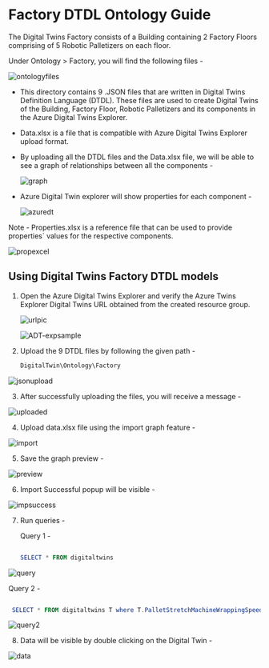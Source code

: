 # Factory DTDL Ontology Guide 

The Digital Twins Factory consists of a Building containing 2 Factory Floors comprising of 5 Robotic Palletizers on each floor.

Under Ontology > Factory, you will find the following files - 

![ontologyfiles](https://github.com/hemantjuyal/DigitalTwin/assets/94553271/bfa8e00f-f7b5-4e01-a65c-d2d7565c69dc)

* This directory contains 9 .JSON files that are written in Digital Twins Definition Language (DTDL). These files are used to create Digital Twins of the Building, Factory Floor, Robotic Palletizers and its components in the Azure Digital Twins Explorer.

* Data.xlsx is a file that is compatible with Azure Digital Twins Explorer upload format.

* By uploading all the DTDL files and the Data.xlsx file, we will be able to see a graph of relationships between all the components - 

  ![graph](https://github.com/hemantjuyal/DigitalTwin/assets/94553271/a4e867c3-ddc5-41c7-a703-06ac9335f977)

* Azure Digital Twin explorer will show properties for each component - 

  ![azuredt](https://github.com/hemantjuyal/DigitalTwin/assets/94553271/6ac5c5f0-708a-4f7f-ad42-7934c8563799)

Note - Properties.xlsx is a reference file that can be used to provide properties` values for the respective components. 

  ![propexcel](https://github.com/hemantjuyal/DigitalTwin/assets/94553271/f28a2090-7930-43a9-9303-88055dd80338)

## Using Digital Twins Factory DTDL models

1. Open the Azure Digital Twins Explorer and verify the Azure Twins Explorer Digital Twins URL obtained from the created resource group.

   ![urlpic](https://github.com/hemantjuyal/DigitalTwin/assets/94553271/3220dce6-1c6a-4d3d-9317-ed3453814201)
   
   ![ADT-expsample](https://github.com/hemantjuyal/DigitalTwin/assets/94553271/79d8736a-80c2-40d8-8c65-7ab001e2a480)
   
2. Upload the 9 DTDL files by following the given path -
   
   ``` powershell
   DigitalTwin\Ontology\Factory

  ![jsonupload](https://github.com/hemantjuyal/DigitalTwin/assets/94553271/4ef83498-f074-48eb-879c-45c742906453)

3. After successfully uploading the files, you will receive a message - 
  
  ![uploaded](https://github.com/hemantjuyal/DigitalTwin/assets/94553271/008eaaba-abd1-47ff-a65f-e7404dc7c80a)

4. Upload data.xlsx file using the import graph feature -
  
  ![import](https://github.com/hemantjuyal/DigitalTwin/assets/94553271/bfba049f-75a4-43d6-9110-7a754f03bfca)
  
5. Save the graph preview -
  
  ![preview](https://github.com/hemantjuyal/DigitalTwin/assets/94553271/2f08ccb2-9e39-46e2-abe9-a60848f9b0dd)

6. Import Successful popup will be visible - 

  ![impsuccess](https://github.com/hemantjuyal/DigitalTwin/assets/94553271/37af2abf-9c48-44cb-85ac-bb6785686ba6)

7. Run queries -

   Query 1 -

   ```powershell

   SELECT * FROM digitaltwins

   ```

  ![query](https://github.com/hemantjuyal/DigitalTwin/assets/94553271/f9fcddc6-bc34-4050-8e0f-66edada08106)
  
  Query 2 - 

  ```powershell

   SELECT * FROM digitaltwins T where T.PalletStretchMachineWrappingSpeed < 20

   ```

  ![query2](https://github.com/hemantjuyal/DigitalTwin/assets/94553271/b3eeb012-5d45-47c4-b7ba-99dce4215c2b)

8. Data will be visible by double clicking on the Digital Twin - 

  ![data](https://github.com/hemantjuyal/DigitalTwin/assets/94553271/e8d09d17-f0cf-463a-ba64-712d82279b1d)
